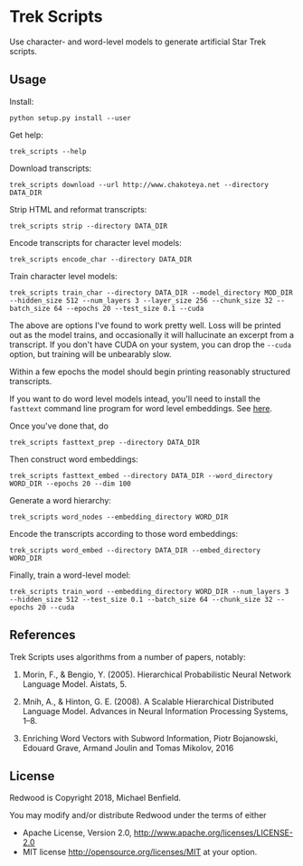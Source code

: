 # Trek Scripts

Use character- and word-level models to generate artificial Star Trek scripts.

## Usage

Install:
```
python setup.py install --user
```

Get help:
```
trek_scripts --help
```

Download transcripts:
```
trek_scripts download --url http://www.chakoteya.net --directory DATA_DIR
```

Strip HTML and reformat transcripts:
```
trek_scripts strip --directory DATA_DIR
```

Encode transcripts for character level models:
```
trek_scripts encode_char --directory DATA_DIR
```

Train character level models:
```
trek_scripts train_char --directory DATA_DIR --model_directory MOD_DIR --hidden_size 512 --num_layers 3 --layer_size 256 --chunk_size 32 --batch_size 64 --epochs 20 --test_size 0.1 --cuda
```

The above are options I've found to work pretty well. Loss will be printed out
as the model trains, and occasionally it will hallucinate an excerpt from a
transcript. If you don't have CUDA on your system, you can drop the `--cuda`
option, but training will be unbearably slow.

Within a few epochs the model should begin printing reasonably structured
transcripts.

If you want to do word level models intead, you'll need to install the
`fasttext` command line program for word level embeddings. See
[here](https://fasttext.cc).

Once you've done that, do
```
trek_scripts fasttext_prep --directory DATA_DIR
```

Then construct word embeddings:
```
trek_scripts fasttext_embed --directory DATA_DIR --word_directory WORD_DIR --epochs 20 --dim 100
```

Generate a word hierarchy:
```
trek_scripts word_nodes --embedding_directory WORD_DIR
```

Encode the transcripts according to those word embeddings:
```
trek_scripts word_embed --directory DATA_DIR --embed_directory WORD_DIR
```

Finally, train a word-level model:
```
trek_scripts train_word --embedding_directory WORD_DIR --num_layers 3 --hidden_size 512 --test_size 0.1 --batch_size 64 --chunk_size 32 --epochs 20 --cuda
```

## References

Trek Scripts uses algorithms from a number of papers, notably:

1. Morin, F., & Bengio, Y. (2005). Hierarchical Probabilistic Neural Network Language Model. Aistats, 5.

2. Mnih, A., & Hinton, G. E. (2008). A Scalable Hierarchical Distributed Language Model. Advances in Neural Information Processing Systems, 1–8. 

3. Enriching Word Vectors with Subword Information, Piotr Bojanowski, Edouard Grave, Armand Joulin and Tomas Mikolov, 2016

## License

Redwood is Copyright 2018, Michael Benfield.

You may modify and/or distribute Redwood under the terms of either
 * Apache License, Version 2.0, http://www.apache.org/licenses/LICENSE-2.0
 * MIT license http://opensource.org/licenses/MIT
at your option.

